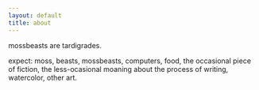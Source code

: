 ```yaml
---
layout: default
title: about
---
```

<span class="postbody">
mossbeasts are tardigrades.

expect: moss, beasts, mossbeasts, computers, food, the occasional piece of fiction, the less-ocasional moaning about the process of writing, watercolor, other art.
